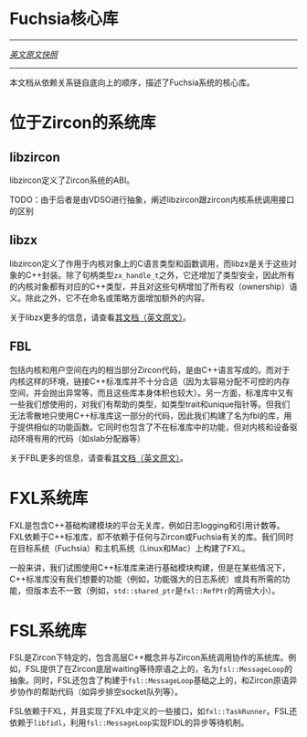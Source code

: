 <!-- Fuchsia Core Libraries -->
Fuchsia核心库
======================
---

[*英文原文快照*](https://github.com/fuchsia-mirror/docs/blob/03f968808eb88e38a741804ff25c07eb2d6935ae/the-book/core_libraries.md)

---


<!-- This document describes the core libraries in the Fuchsia system, starting from
the bottom of the dependency chain. -->
本文档从依赖关系链自底向上的顺序，描述了Fuchsia系统的核心库。

<!-- # Zircon libraries -->
# 位于Zircon的系统库

## libzircon

<!-- 
This library defines the Zircon system ABI.

TODO(kulakowski) Talk about how this is not quite the kernel
syscall interface, since the VDSO abstracts that. -->

libzircon定义了Zircon系统的ABI。

TODO：由于后者是由VDSO进行抽象，阐述libzircon跟zircon内核系统调用接口的区别

## libzx
<!-- 
libzircon defines C types and function calls acting on those
objects. libzx is a light C++ wrapper around those. It adds type
safety beyond `zx_handle_t`, so that every kernel object type has a
corresponding C++ type, and adds ownership semantics to those
handles. It otherwise takes no opinions around naming or policy. -->

libzircon定义了作用于内核对象上的C语言类型和函数调用，而libzx是关于这些对象的C++封装。除了句柄类型`zx_handle_t`之外，它还增加了类型安全，因此所有的内核对象都有对应的C++类型，并且对这些句柄增加了所有权（ownership）语义。除此之外，它不在命名或策略方面增加额外的内容。

<!-- For more information about libzx, see
[its documentation](https://fuchsia.googlesource.com/zircon/+/master/system/ulib/zx/README.md). -->

关于libzx更多的信息，请查看[其文档（英文原文）](https://github.com/fuchsia-mirror/zircon/blob/master/system/ulib/zx/README.md)。

## FBL

<!-- Much of Zircon is written in C++, both in kernel and in
userspace. Linking against the C++ standard library is not especially
well suited to this environment (it is too easy to allocate, throw
exceptions, etc., and the library itself is large). There are a number
of useful constructs in the standard libary that we would wish to use,
like type traits and unique pointers. However, C++ standard libraries
are not really to be consumed piecemeal like this. So we built a
library which provides similar constructs named fbl. This library
also includes constructs not present in the standard library but which
are useful library code for kernel and device driver environments (for
instance, slab allocation). -->

包括内核和用户空间在内的相当部分Zircon代码，是由C++语言写成的。而对于内核这样的环境，链接C++标准库并不十分合适（因为太容易分配不可控的内存空间，并会抛出异常等，而且这些库本身体积也较大）。另一方面，标准库中又有一些我们想使用的，对我们有帮助的类型，如类型trait和unique指针等。但我们无法零散地只使用C++标准库这一部分的代码，因此我们构建了名为fbl的库，用于提供相似的功能函数。它同时也包含了不在标准库中的功能，但对内核和设备驱动环境有用的代码（如slab分配器等）

<!-- For more information about FBL,
[read its overview](https://fuchsia.googlesource.com/zircon/+/master/docs/cxx.md#fbl). -->
关于FBL更多的信息，请查看[其文档（英文原文）](https://github.com/fuchsia-mirror/zircon/blob/master/docs/cxx.md#fbl)。

# FXL系统库

<!-- 
FXL is a platform-independent library containing basic C++ building blocks, such
as logging and reference counting. FXL depends on the C++ standard library but
not on any Zircon- or Fuchsia-specific libraries. We build FXL both for target
(Fuchsia) and for host (Linux, Mac) systems. -->

FXL是包含C++基础构建模块的平台无关库，例如日志logging和引用计数等。FXL依赖于C++标准库，却不依赖于任何与Zircon或Fuchsia有关的库。我们同时在目标系统（Fuchsia）和主机系统（Linux和Mac）上构建了FXL。

<!-- 
Generally speaking, we try to use the C++ standard library for basic building
blocks, but in some cases the C++ standard library either doesn't have something
we need (e.g., a featureful logging system) or has a version of what we need
doesn't meet our requirements (e.g., `std::shared_ptr` is twice as large as
`fxl::RefPtr`). -->

一般来讲，我们试图使用C++标准库来进行基础模块构建，但是在某些情况下，C++标准库没有我们想要的功能（例如，功能强大的日志系统）或具有所需的功能，但版本去不一致（例如，`std::shared_ptr`是`fxl::RefPtr`的两倍大小）。



# FSL系统库

<!-- FSL is a Zircon-specific library containing high-level C++ concepts for working
with the Zircon system calls. For example, FSL provides an `fsl::MessageLoop`
abstraction on top of Zircon's underlying waiting primitives. FSL also contains
helpers for working with Zircon primitives asynchronously that build upon
`fsl::MessageLoop` (e.g., for draining a socket asynchronously). -->

FSL是Zircon下特定的，包含高层C++概念并与Zircon系统调用协作的系统库。例如，FSL提供了在Zircon底层waiting等待原语之上的，名为`fsl::MessageLoop`的抽象。同时，FSL还包含了构建于`fsl::MessageLoop`基础之上的，和Zircon原语异步协作的帮助代码（如异步排空socket队列等）。

<!-- FSL depends on FXL and implements some interfaces defined in FXL, such as
`fxl::TaskRunner`. FSL also depends on `libfidl` and implements FIDL's
asynchronous waiter mechanism using `fsl::MessageLoop`. -->

FSL依赖于FXL，并且实现了FXL中定义的一些接口，如`fxl::TaskRunner`。FSL还依赖于`libfidl`，利用`fsl::MessageLoop`实现FIDL的异步等待机制。